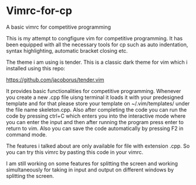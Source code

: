 # Vimrc-for-cp
A basic vimrc for competitive programming

This is my attempt to congfigure vim for competitive programming. It has been equipped with all the necessary tools for cp such 
as auto indentation, syntax highlighting, automatic bracket closing etc. 

The theme i am using is tender. This is a classic dark theme for vim which i installed using this repo: 

https://github.com/jacoborus/tender.vim

It provides basic functionalities for competitive programming. Whenever you create a new .cpp file uisng terminal it loads it with 
your predesigned template and for that please store your template on ~/.vim/templates/ under the file name skeleton.cpp. Also after completing the code
you can run the code by pressing ctrl+C which enters you into the interactive mode where you can enter the input and then after running the program
press enter to return to vim. Also you can save the code automatically by pressing F2 in command mode.

The features i talked about are only available for file with extension .cpp. So you can try this vimrc by pasting this code in your vimrc.

I am still working on some features for splitting the screen and working simultaneously for taking in input and output on different windows by splitting the screen.
